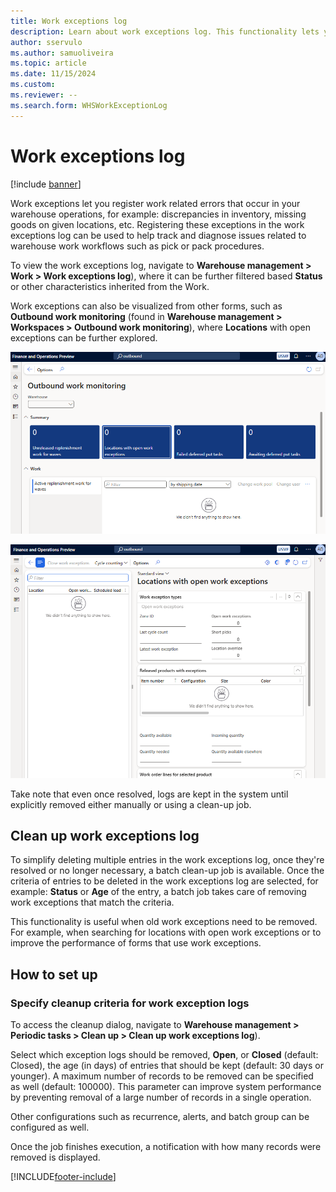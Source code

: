 ```yaml
---
title: Work exceptions log
description: Learn about work exceptions log. This functionality lets you register issues from your operational workflows to be tracked and addressed.
author: sservulo
ms.author: samuoliveira
ms.topic: article
ms.date: 11/15/2024
ms.custom:
ms.reviewer: --
ms.search.form: WHSWorkExceptionLog
---
```


# Work exceptions log

[!include [banner](../includes/banner.md)]

Work exceptions let you register work related errors that occur in your warehouse operations, for example: discrepancies in inventory, missing goods on given locations, etc. Registering these exceptions in the work exceptions log can be used to help track and diagnose issues related to warehouse work workflows such as pick or pack procedures.

To view the work exceptions log, navigate to **Warehouse management \> Work \> Work exceptions log**), where it can be further filtered based **Status** or other characteristics inherited from the Work.

Work exceptions can also be visualized from other forms, such as **Outbound work monitoring** (found in **Warehouse management \> Workspaces \> Outbound work monitoring**), where **Locations** with open exceptions can be further explored.

![Outbound work monitoring form](media/outbound-work-monitoring-form.png)

![Locations with open work exceptions form](media/locations-with-open-exceptions-form.png)

Take note that even once resolved, logs are kept in the system until explicitly removed either manually or using a clean-up job.

## Clean up work exceptions log

To simplify deleting multiple entries in the work exceptions log, once they're resolved or no longer necessary, a batch clean-up job is available. Once the criteria of entries to be deleted in the work exceptions log are selected, for example: **Status** or **Age** of the entry, a batch job takes care of removing work exceptions that match the criteria.

This functionality is useful when old work exceptions need to be removed. For example, when searching for locations with open work exceptions or to improve the performance of forms that use work exceptions.

## How to set up

### Specify cleanup criteria for work exception logs

To access the cleanup dialog, navigate to **Warehouse management \> Periodic tasks \> Clean up \> Clean up work exceptions log**).

Select which exception logs should be removed, **Open**, or **Closed** (default: Closed), the age (in days) of entries that should be kept (default: 30 days or younger). A maximum number of records to be removed can be specified as well (default: 100000). This parameter can improve system performance by preventing removal of a large number of records in a single operation.

Other configurations such as recurrence, alerts, and batch group can be configured as well.

Once the job finishes execution, a notification with how many records were removed is displayed.

[!INCLUDE[footer-include](../../includes/footer-banner.md)]
